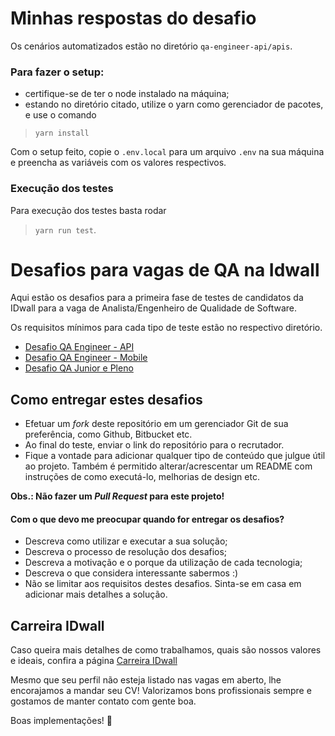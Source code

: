 # Minhas respostas do desafio
Os cenários automatizados estão no diretório `qa-engineer-api/apis`.

### Para fazer o setup:
 - certifique-se de ter o node instalado na máquina;
 - estando no diretório citado, utilize o yarn como gerenciador de pacotes, e use o comando
 > `yarn install`

Com o setup feito, copie o `.env.local` para um arquivo `.env` na sua máquina e preencha as variáveis com os valores respectivos.

### Execução dos testes

Para execução dos testes basta rodar
> `yarn run test`.

# Desafios para vagas de QA na Idwall

Aqui estão os desafios para a primeira fase de testes de candidatos da IDwall para a vaga de Analista/Engenheiro de Qualidade de Software.

Os requisitos mínimos para cada tipo de teste estão no respectivo diretório.

* [Desafio QA Engineer - API](https://github.com/idwall/desafios-qa/tree/master/qa-engineer-api)
* [Desafio QA Engineer - Mobile](https://github.com/idwall/desafios-qa/tree/master/qa-engineer-mobile)
* [Desafio QA Junior e Pleno](https://github.com/idwall/desafios-qa/tree/master/qa-junior-pleno)

## Como entregar estes desafios
* Efetuar um _fork_ deste repositório em um gerenciador Git de sua preferência, como Github, Bitbucket etc.
* Ao final do teste, enviar o link do repositório para o recrutador.
* Fique a vontade para adicionar qualquer tipo de conteúdo que julgue útil ao projeto. Também é permitido alterar/acrescentar um README com instruções de como executá-lo, melhorias de design etc.

**Obs.: Não fazer um _Pull Request_ para este projeto!**

#### Com o que devo me preocupar quando for entregar os desafios?
- Descreva como utilizar e executar a sua solução;
- Descreva o processo de resolução dos desafios;
- Descreva a motivação e o porque da utilização de cada tecnologia;
- Descreva o que considera interessante sabermos :)
- Não se limitar aos requisitos destes desafios. Sinta-se em casa em adicionar mais detalhes a solução.

## Carreira IDwall

Caso queira mais detalhes de como trabalhamos, quais são nossos valores e ideais, confira a página [Carreira IDwall](https://idwall.gupy.io/)

Mesmo que seu perfil não esteja listado nas vagas em aberto, lhe encorajamos a mandar seu CV! Valorizamos bons profissionais sempre e gostamos de manter contato com gente boa.

Boas implementações! 🎉